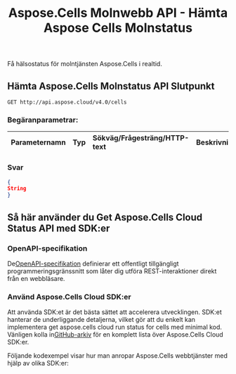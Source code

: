 ﻿---
title: Aspose.Cells Molnwebb API - Hämta Aspose Cells Molnstatus
second_title: Documen
ArticleTitle: Get Aspose.Cells Cloud Run Statu
linktitle: Skaffa Aspose Cells Cloud Statu
type: docs
url: /sv/get-aspose-cells-cloud-status/
keywords: Aspose, Cells, Cloud, API, Health Status, Excel, REST, Service Monitoring, SLA Complianc
description: Övervaka hälsostatusen för molntjänsten Aspose.Cells i realtid
weight: 100
kwords: Excel API, Aspose Moln, REST API, Hälsokontroll, Molntjänst, Svarslatens, Felfrekvenser, SLA-övervakning, Felsökning av integration
---
Få hälsostatus för molntjänsten Aspose.Cells i realtid.

## **Hämta Aspose.Cells Molnstatus API Slutpunkt**

```
GET http://api.aspose.cloud/v4.0/cells
```

### **Begäranparametrar:**

| Parameternamn| Typ| Sökväg/Frågesträng/HTTP-text| Beskrivning|
|:- |:- |:- |:- |

### **Svar**

```json
{
String
}
```

## Så här använder du Get Aspose.Cells Cloud Status API med SDK:er

### OpenAPI-specifikation

 De[OpenAPI-specifikation](https://reference.aspose.cloud/cells/#/CellsStatusController/GetAsposeCellsCloudStatus) definierar ett offentligt tillgängligt programmeringsgränssnitt som låter dig utföra REST-interaktioner direkt från en webbläsare.

### Använd Aspose.Cells Cloud SDK:er

Att använda SDK:et är det bästa sättet att accelerera utvecklingen. SDK:et hanterar de underliggande detaljerna, vilket gör att du enkelt kan implementera get aspose.cells cloud run status for cells med minimal kod.
 Vänligen kolla in[GitHub-arkiv](https://github.com/aspose-cells-cloud) för en komplett lista över Aspose.Cells Cloud SDK:er.

Följande kodexempel visar hur man anropar Aspose.Cells webbtjänster med hjälp av olika SDK:er:
